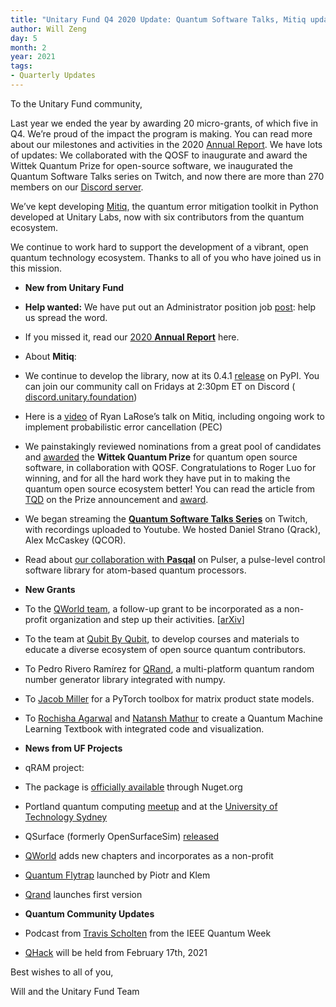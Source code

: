 ```yaml
---
title: "Unitary Fund Q4 2020 Update: Quantum Software Talks, Mitiq updates, and more grants"
author: Will Zeng
day: 5
month: 2
year: 2021
tags:
- Quarterly Updates
---
```


To the Unitary Fund community,

Last year we ended the year by awarding 20 micro-grants, of which five in Q4. We’re proud of the impact the program is making. You can read more about our milestones and activities in the 2020 [Annual Report](https://unitary.foundation/assets/Unitary_Fund_2020_Report.pdf). We have lots of updates: We collaborated with the QOSF to inaugurate and award the Wittek Quantum Prize for open-source software, we inaugurated the Quantum Software Talks series on Twitch, and now there are more than 270 members on our [Discord server](http://discord.unitary.foundation).

We’ve kept developing [Mitiq](https://github.com/unitaryfund/mitiq), the quantum error mitigation toolkit in Python developed at Unitary Labs, now with six contributors from the quantum ecosystem.

We continue to work hard to support the development of a vibrant, open quantum technology ecosystem. Thanks to all of you who have joined us in this mission.

*   ****New from Unitary Fund****

*   **Help wanted:** We have put out an Administrator position job [post](https://unitary.foundation/jobs/administrator.html): help us spread the word.
*   If you missed it, read our [2020 **Annual Report**](https://unitary.foundation/posts/2020.html) here.
*   About **Mitiq**: 

*   We continue to develop the library, now at its 0.4.1 [release](https://mitiq.readthedocs.io/en/stable/changelog.html) on PyPI. You can join our community call on Fridays at 2:30pm ET on Discord ( [discord.unitary.foundation](http://discord.unitary.foundation/))
*   Here is a [video](https://www.youtube.com/watch?v=5KDQtWzJcfw) of Ryan LaRose’s talk on Mitiq, including ongoing work to implement probabilistic error cancellation (PEC) 

*   We painstakingly reviewed nominations from a great pool of candidates and [awarded](https://medium.com/qosf/announcing-the-winner-of-the-2020-wittek-quantum-prize-for-open-source-software-59e847b38d9b) the **Wittek Quantum Prize** for quantum open source software, in collaboration with QOSF. Congratulations to Roger Luo for winning, and for all the hard work they have put in to making the quantum open source ecosystem better! You can read the article from [TQD](https://thequantumdaily.com/2020/10/19/quantum-open-source-foundation-kicks-off-the-wittek-quantum-prize/) on the Prize announcement and [award](https://thequantumdaily.com/2021/02/02/announcing-the-winner-of-the-2020-wittek-quantum-prize-for-open-source-software/). 
*   We began streaming the [**Quantum Software Talks Series**](https://unitary.foundation/talks.html) on Twitch, with recordings uploaded to Youtube. We hosted Daniel Strano (Qrack), Alex McCaskey (QCOR).
*   Read about [our collaboration with **Pasqal**](https://pasqal.io/2021/01/22/pulser-a-control-software-at-the-pulse-level-for-pasqal-quantum-processors/) on Pulser, a pulse-level control software library for atom-based quantum processors.

*   ****New Grants****

*   To the [QWorld team](https://qworld.lu.lv/), a follow-up grant to be incorporated as a non-profit organization and step up their activities. \[[arXiv](https://arxiv.org/abs/2010.13552)\]
*   To the team at [Qubit By Qubit](https://www.qubitbyqubit.org/), to develop courses and materials to educate a diverse ecosystem of open source quantum contributors.
*   To Pedro Rivero Ramírez for [QRand](https://github.com/pedrorrivero/qrand/), a multi-platform quantum random number generator library integrated with numpy.
*   To [Jacob Miller](http://jemisjoky.com/) for a PyTorch toolbox for matrix product state models.
*   To [Rochisha Agarwal](https://rochisha0.github.io/) and [Natansh Mathur](https://www.linkedin.com/in/natanshmathur/) to create a Quantum Machine Learning Textbook with integrated code and visualization.

*   ****News from UF Projects****

*   qRAM project:

*   The package is [officially available](https://www.nuget.org/packages/QSharpCommunity.Libraries.Qram/) through Nuget.org 
*   Portland quantum computing [meetup](https://www.youtube.com/watch?v=41ZgLtI6gZw) and at the [University of Technology Sydney](https://www.youtube.com/watch?v=eNIt5mPypvo&feature=youtu.be)

*   QSurface (formerly OpenSurfaceSim) [released](https://qsurface.readthedocs.io/en/latest/?badge=stable)
*   [QWorld](https://qworld.lu.lv/) adds new chapters and incorporates as a non-profit
*   [Quantum Flytrap](https://quantumflytrap.com/) launched by Piotr and Klem
*   [Qrand](https://github.com/pedrorrivero/qrand/) launches first version

*   ****Quantum Community Updates****

*   Podcast from [Travis Scholten](https://anchor.fm/quantumcomputingnow/episodes/Travis-Scholten-and-News-from-IEEE-Quantum-Week---Episode-23-Hybrid-em960c%C2%A0) from the IEEE Quantum Week
*   [QHack](https://anchor.fm/quantumcomputingnow/episodes/Travis-Scholten-and-News-from-IEEE-Quantum-Week---Episode-23-Hybrid-em960c%C2%A0) will be held from February 17th, 2021 

Best wishes to all of you,

Will and the Unitary Fund Team
